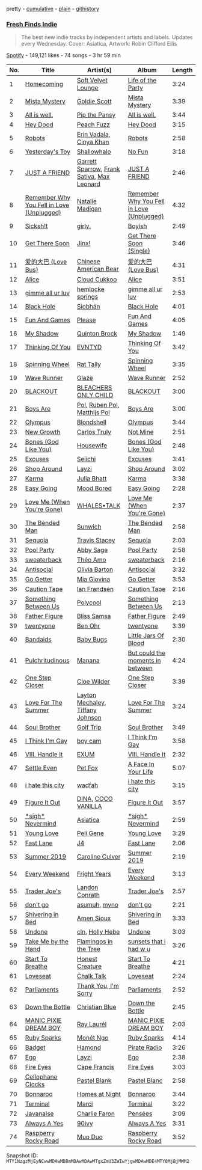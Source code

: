 pretty - [cumulative](/playlists/cumulative/37i9dQZF1DWT0upuUFtT7o.md) - [plain](/playlists/plain/37i9dQZF1DWT0upuUFtT7o) - [githistory](https://github.githistory.xyz/mackorone/spotify-playlist-archive/blob/main/playlists/plain/37i9dQZF1DWT0upuUFtT7o)

### [Fresh Finds Indie](https://open.spotify.com/playlist/37i9dQZF1DWT0upuUFtT7o)

> The best new indie tracks by independent artists and labels\. Updates every Wednesday\. Cover: Asiatica, Artwork: Robin Clifford Ellis

[Spotify](https://open.spotify.com/user/spotify) - 149,121 likes - 74 songs - 3 hr 59 min

| No. | Title | Artist(s) | Album | Length |
|---|---|---|---|---|
| 1 | [Homecoming](https://open.spotify.com/track/3z4NPELouK3sqqMp7f5yfW) | [Soft Velvet Lounge](https://open.spotify.com/artist/2EzJhywsiLbs9W1bu0o9uu) | [Life of the Party](https://open.spotify.com/album/2xHvV9zxczSxykVms69wZJ) | 3:24 |
| 2 | [Mista Mystery](https://open.spotify.com/track/5AR6wzMOq0yunKELXgYcha) | [Goldie Scott](https://open.spotify.com/artist/2wCDjQlghsaI0wbsLowSQq) | [Mista Mystery](https://open.spotify.com/album/5IkMfSD8cnhTlSJ2kJemzI) | 3:39 |
| 3 | [All is well.](https://open.spotify.com/track/76tfdmSIttXCoQJbQK3s7h) | [Pip the Pansy](https://open.spotify.com/artist/7lHOhU2yPsHVb1DXh2YFgo) | [All is well.](https://open.spotify.com/album/6YtI8D6XlbJD8GPyrXj1tX) | 3:44 |
| 4 | [Hey Dood](https://open.spotify.com/track/30cYv7CpWEiebqE7YOZ3AS) | [Peach Fuzz](https://open.spotify.com/artist/3ufapALZKV9OqqxeD0SsXL) | [Hey Dood](https://open.spotify.com/album/6OX56lo6ukeeYaLb4NvCRS) | 3:15 |
| 5 | [Robots](https://open.spotify.com/track/2YFAAKi6gXh9IR15qngxR5) | [Erin Vadala](https://open.spotify.com/artist/6TxraIX8o76xAJj0uqKZXm), [Cinya Khan](https://open.spotify.com/artist/7nv9u1rH0xrKytpgKfDKfz) | [Robots](https://open.spotify.com/album/2aLwR65HInJssOBUrcA5BF) | 2:58 |
| 6 | [Yesterday's Toy](https://open.spotify.com/track/6ZMAkKjBEQLv5DoGSxiv73) | [Shallowhalo](https://open.spotify.com/artist/302pglvxOK8fDRZTsNoAgq) | [No Fun](https://open.spotify.com/album/6IzE4FQ4qNpv3qVi3PCapf) | 3:18 |
| 7 | [JUST A FRIEND](https://open.spotify.com/track/36LhRqsiN9nh2R2uRw2okl) | [Garrett Sparrow](https://open.spotify.com/artist/3DnMgnxJt61Y8bWHv2l9qs), [Frank Sativa](https://open.spotify.com/artist/10uDX8MnRj05PQIVGMygO2), [Max Leonard](https://open.spotify.com/artist/5UXiN3pIEW9zZQXQY3vwew) | [JUST A FRIEND](https://open.spotify.com/album/5dvbtgle6QcXWclKh8fDwY) | 2:46 |
| 8 | [Remember Why You Fell in Love \(Unplugged\)](https://open.spotify.com/track/3lSJBIvJJadF3L2z9p59Hv) | [Natalie Madigan](https://open.spotify.com/artist/0VqERH28tjwguO9olLjkJd) | [Remember Why You Fell in Love \(Unplugged\)](https://open.spotify.com/album/4Z0Vytilw2EuDIANbQaYhT) | 4:32 |
| 9 | [Sicksh!t](https://open.spotify.com/track/5p2y6K3T0HuWSNhMV1N9u3) | [girly.](https://open.spotify.com/artist/2gSSQtOkz05R46WpZDNckK) | [Boyish](https://open.spotify.com/album/6BN3VVOnoFX3Wpmq2GhVBH) | 2:49 |
| 10 | [Get There Soon](https://open.spotify.com/track/4L8qIrhX8hfQVcCYYWvZND) | [Jinx!](https://open.spotify.com/artist/4iYhAn1zrGFoqayU6BOhVM) | [Get There Soon \(Single\)](https://open.spotify.com/album/7LegGt16rDmCq1XuP8gtoC) | 3:46 |
| 11 | [爱的大巴 \(Love Bus\)](https://open.spotify.com/track/6XmPjrMCCqsRYyN2qoq3Ox) | [Chinese American Bear](https://open.spotify.com/artist/6WIb9mpc6lyBzAjTeGWvEh) | [爱的大巴 \(Love Bus\)](https://open.spotify.com/album/7qc7urAaezBqXaJHfZvNhu) | 4:31 |
| 12 | [Alice](https://open.spotify.com/track/4iliH1pecbImn1IJfNnLB7) | [Cloud Cukkoo](https://open.spotify.com/artist/3bIIfcj0VjiKKPrJgA57Rg) | [Alice](https://open.spotify.com/album/7oPduVHuOL5mK87EqNN8BE) | 3:51 |
| 13 | [gimme all ur luv](https://open.spotify.com/track/7bKMO3og5pWUJV5g6VtZwp) | [hemlocke springs](https://open.spotify.com/artist/52PdgUJOjvS6Mpmjy1SAlx) | [gimme all ur luv](https://open.spotify.com/album/16pAkASl0bdyOQrVyTvuBF) | 2:53 |
| 14 | [Black Hole](https://open.spotify.com/track/28yw2fVqczsN9TCTmtpQ5L) | [Siobhán](https://open.spotify.com/artist/2baEkum1duFPLdhCttdTcp) | [Black Hole](https://open.spotify.com/album/6Yr9GJw4aOdR0HCDTEjfAq) | 4:01 |
| 15 | [Fun And Games](https://open.spotify.com/track/5sotg0jgud6MzdGzmeFdeY) | [Please](https://open.spotify.com/artist/07xx8lFWESVjZnqCpm43ku) | [Fun And Games](https://open.spotify.com/album/0TARB7CV4PQJKl6ceVpyfG) | 4:05 |
| 16 | [My Shadow](https://open.spotify.com/track/2qmFOMNW04BMvDvcBUxTT8) | [Quinton Brock](https://open.spotify.com/artist/1abW5Py6b6FSSpirm5Fkqq) | [My Shadow](https://open.spotify.com/album/4MjD5GUwJ74gqc0u9qRUvW) | 1:49 |
| 17 | [Thinking Of You](https://open.spotify.com/track/7MLhL0O3bzjU7hVcAc6lFQ) | [EVNTYD](https://open.spotify.com/artist/3z32J9a8nv9EJKQX07bwxh) | [Thinking Of You](https://open.spotify.com/album/2ptJ2SyvUIuTkm6EtN8wK5) | 3:42 |
| 18 | [Spinning Wheel](https://open.spotify.com/track/5LtKOTf6vq5lTYyYVA0U9o) | [Rat Tally](https://open.spotify.com/artist/7kLaLiBdbGiIC6jYwcpZbb) | [Spinning Wheel](https://open.spotify.com/album/2sMt2rmTEt87ZdJFwBlfho) | 3:35 |
| 19 | [Wave Runner](https://open.spotify.com/track/5l2ImJyksHdd9baqdCX9a0) | [Glaze](https://open.spotify.com/artist/5gLtTxcMc99WAeidxGaFxu) | [Wave Runner](https://open.spotify.com/album/6ZbhG9E9VAdpwZiC2DH06A) | 2:52 |
| 20 | [BLACKOUT](https://open.spotify.com/track/3wk9rjvQjDFnWjgaawzDkh) | [BLEACHERS ONLY CHILD](https://open.spotify.com/artist/2wdX5PPLfhbrP3XHlLBUA2) | [BLACKOUT](https://open.spotify.com/album/3vNFmt48QRNsgDXsMHdywY) | 3:00 |
| 21 | [Boys Are](https://open.spotify.com/track/5iC2ejeKQvsbJPeVuWqioo) | [Pol](https://open.spotify.com/artist/4kexjnM5nXo138D9lAhJFd), [Ruben Pol](https://open.spotify.com/artist/1eCiBMynCZBUlq0v5FeB2w), [Matthijs Pol](https://open.spotify.com/artist/3fwkslWfbKf4o40gQ1iYl0) | [Boys Are](https://open.spotify.com/album/4lRqOjQj3HtMNoHniVIuI7) | 3:00 |
| 22 | [Olympus](https://open.spotify.com/track/4yTFuPeN2UHzboAyUhgqIk) | [Blondshell](https://open.spotify.com/artist/7qrEXiLLnWkkYHhadZ1Oij) | [Olympus](https://open.spotify.com/album/7pTDGUWMPGL6Z62Prx4jZ4) | 3:44 |
| 23 | [New Growth](https://open.spotify.com/track/0xXuYcFVgrwFZ9pPZ8z7yf) | [Carlos Truly](https://open.spotify.com/artist/1WxcTbg1M05H3uThDKXKs8) | [Not Mine](https://open.spotify.com/album/43z1fbbpu0Ja2kDg8t6ZuG) | 2:51 |
| 24 | [Bones \(God Like You\)](https://open.spotify.com/track/0xn9TXLniq8n4GkxQt1ytH) | [Housewife](https://open.spotify.com/artist/2IwSOO9bV4ZwvpnNk9f6lN) | [Bones \(God Like You\)](https://open.spotify.com/album/7hIA421q14FIPWmehwRJOZ) | 2:48 |
| 25 | [Excuses](https://open.spotify.com/track/2D1jM4WH9JDPbYRu6krPJa) | [Seiichi](https://open.spotify.com/artist/4RI4gKUri5aV54E3o5fW8S) | [Excuses](https://open.spotify.com/album/3oqPNpVvHr6mgPTzAmExnO) | 3:41 |
| 26 | [Shop Around](https://open.spotify.com/track/58JFt7lr6jvcypQa7na5Yo) | [Layzi](https://open.spotify.com/artist/1Osd22FCebAqWNl7q2sazx) | [Shop Around](https://open.spotify.com/album/0b7hyhvArH4PRJgp39HMop) | 3:02 |
| 27 | [Karma](https://open.spotify.com/track/3LF6MTkvDYOacFQPFVc15x) | [Julia Bhatt](https://open.spotify.com/artist/36gYC6OhU5Rn3RiPUXom22) | [Karma](https://open.spotify.com/album/61KoBGeD97zmY9yOQqDEVo) | 3:38 |
| 28 | [Easy Going](https://open.spotify.com/track/0m8VHcSNJmb7oVp6dsIVFu) | [Mood Bored](https://open.spotify.com/artist/3MrcMcqcIqymHOmn3hhpIu) | [Easy Going](https://open.spotify.com/album/6qhJuNPYamcTTVZiIsrrIi) | 2:28 |
| 29 | [Love Me \(When You're Gone\)](https://open.spotify.com/track/461uGnpHqAbSRC0SuNruAf) | [WHALES•TALK](https://open.spotify.com/artist/0CqDdSmQpezWGxxjvDGzqT) | [Love Me \(When You're Gone\)](https://open.spotify.com/album/5UOtvaBqXxOko6UWYFvxhA) | 2:37 |
| 30 | [The Bended Man](https://open.spotify.com/track/6aKj56S8DrVrwiRraHd72f) | [Sunwich](https://open.spotify.com/artist/45KFMEB3QETjFvFME86vYO) | [The Bended Man](https://open.spotify.com/album/6nHeVcX21JmpTJB48qhVzb) | 2:58 |
| 31 | [Sequoia](https://open.spotify.com/track/00lZilgAlo5z48hmfgGlVd) | [Travis Stacey](https://open.spotify.com/artist/6C4mpyQuK5MYFUGsORJkYZ) | [Sequoia](https://open.spotify.com/album/6KvHUOfnWTwrRCB6ec49tw) | 2:03 |
| 32 | [Pool Party](https://open.spotify.com/track/6g2lOCDWFDjYLscHr6LCoM) | [Abby Sage](https://open.spotify.com/artist/4aej3kKLxSLM0WauTSfZ7k) | [Pool Party](https://open.spotify.com/album/4xlTP2MmCppLdneOt3QGgN) | 2:58 |
| 33 | [sweaterback](https://open.spotify.com/track/10FLPZOTIJPzac0Cb15YXK) | [Théo Amo](https://open.spotify.com/artist/2PEtzfEYvyObaa1yQLFVum) | [sweaterback](https://open.spotify.com/album/2YVdt9Pq1ULT9gDXhj61ia) | 2:16 |
| 34 | [Antisocial](https://open.spotify.com/track/6pPyk1ax41DMlVAPKkhxOX) | [Olivia Barton](https://open.spotify.com/artist/0S3L5s6PIqKBIu21j910N1) | [Antisocial](https://open.spotify.com/album/7jia5KRoPak05OjTxMTxvQ) | 3:32 |
| 35 | [Go Getter](https://open.spotify.com/track/1QRzrwzb25dfsTvsEQCgJy) | [Mia Giovina](https://open.spotify.com/artist/1EBC0Pr2Wn1h1K7Yuu0ZGD) | [Go Getter](https://open.spotify.com/album/4PMgQwcUZLav1WJArxD83v) | 3:53 |
| 36 | [Caution Tape](https://open.spotify.com/track/5NcGrtx8ejEjQ1gwI7VULc) | [Ian Frandsen](https://open.spotify.com/artist/5hjkUNlfSgaj48eHb4acq2) | [Caution Tape](https://open.spotify.com/album/058Aan9gNp3rcpl4SOaknh) | 2:16 |
| 37 | [Something Between Us](https://open.spotify.com/track/3Tl9LI9bxgGxFW26zI0fpP) | [Polycool](https://open.spotify.com/artist/5WTR6ZwfribWN2jL9YwbXN) | [Something Between Us](https://open.spotify.com/album/3fGsYQ2JPXEw33K1LgziPn) | 2:13 |
| 38 | [Father Figure](https://open.spotify.com/track/6RZXC8TU0PvdcDfPbtkV10) | [Bliss Samsa](https://open.spotify.com/artist/5Jb935Bdh5o2pBYzXFSFU6) | [Father Figure](https://open.spotify.com/album/6ywsC9u5r0CpAH5SBTQtG5) | 2:49 |
| 39 | [twentyone](https://open.spotify.com/track/1VohwuTMRDmNLxZeJKdCsn) | [Ben Ohr](https://open.spotify.com/artist/4RTUllFdPttQHfthpDXKoG) | [twentyone](https://open.spotify.com/album/6XPoIFRZlNSvdNKJ9Mq60Q) | 3:39 |
| 40 | [Bandaids](https://open.spotify.com/track/5TOgRPzaw0fXyh85HkS1bY) | [Baby Bugs](https://open.spotify.com/artist/3TBTcHpZ3aV1g8rk8i1zb5) | [Little Jars Of Blood](https://open.spotify.com/album/5munvTGjvvILeehy71W6Qg) | 2:30 |
| 41 | [Pulchritudinous](https://open.spotify.com/track/4nzhd7FQDblgX8ogmGSeem) | [Manana](https://open.spotify.com/artist/6omm7OGZMQZ2XODf4JVKnQ) | [But could the moments in between](https://open.spotify.com/album/5cHlpmNwKG3RbEv8DiEUoC) | 4:24 |
| 42 | [One Step Closer](https://open.spotify.com/track/6fr1iIeJ2AQaHZW1uzrCAS) | [Cloe Wilder](https://open.spotify.com/artist/4OmElN0ORkBfPbLi0vtCVf) | [One Step Closer](https://open.spotify.com/album/0p1uWugmpyDBESfUPQG4xk) | 3:39 |
| 43 | [Love For The Summer](https://open.spotify.com/track/1Ti7otDG4v4F1QD8Smexdd) | [Layton Mechaley](https://open.spotify.com/artist/2kb66y6UYrjljiDZEUuEy8), [Tiffany Johnson](https://open.spotify.com/artist/67JuYcx53ltPKR5yABLqzz) | [Love For The Summer](https://open.spotify.com/album/4PpB87xrWOu41tiOvCMY2O) | 3:24 |
| 44 | [Soul Brother](https://open.spotify.com/track/7Ec6uyUupAzH99HSmsMDfn) | [Golf Trip](https://open.spotify.com/artist/2cSZwherHAASXofK9ZFK2A) | [Soul Brother](https://open.spotify.com/album/40n7vb1dukXUKv6uKGLNsv) | 3:49 |
| 45 | [I Think I'm Gay](https://open.spotify.com/track/3oRQ21pdUxoU8A0LmnHT6L) | [boy cam](https://open.spotify.com/artist/71hu9nXKCY91T5Dj2vijgh) | [I Think I'm Gay](https://open.spotify.com/album/5ddH2AIMYI2vI9TFc17Hoi) | 3:58 |
| 46 | [VIII\. Handle It](https://open.spotify.com/track/3dCEeEnpGK4IdYTEvpWyRp) | [EXUM](https://open.spotify.com/artist/5KJX1Zh0zfHcbwSCk5cPk0) | [VIII\. Handle It](https://open.spotify.com/album/5gQhsCFCKvNpWwXnReYMOV) | 2:32 |
| 47 | [Settle Even](https://open.spotify.com/track/1PwUWKGmUgsw5fWZquE2Jm) | [Pet Fox](https://open.spotify.com/artist/1UoPectu9C3iciTtMZOz3q) | [A Face In Your Life](https://open.spotify.com/album/4ZpU6PoYIxBE2fePFXPw4W) | 5:07 |
| 48 | [i hate this city](https://open.spotify.com/track/7obkHjtZHmdVWdDwaLsd93) | [wadfah](https://open.spotify.com/artist/4VLJF0kk8HDMK7VPDctSzo) | [i hate this city](https://open.spotify.com/album/4prQxI1y4XRu6Oq8XdQUhr) | 3:15 |
| 49 | [Figure It Out](https://open.spotify.com/track/5MJeaFPpTwo5APVTfWxSHV) | [DINA](https://open.spotify.com/artist/1uQe87XogdfYIUaAWax6D8), [COCO VANILLA](https://open.spotify.com/artist/4PfnpCHYjwslqNCvD849Bw) | [Figure It Out](https://open.spotify.com/album/2PFom5mnKmoKcp40kTwkSJ) | 3:57 |
| 50 | [\*sigh\* Nevermind](https://open.spotify.com/track/3vHMtkPfqTmmciY9g4xz28) | [Asiatica](https://open.spotify.com/artist/2JYlPhGdnbb5UeR8qVToPw) | [\*sigh\* Nevermind](https://open.spotify.com/album/0GZcu5Gt3CCy1bzUIXBjsD) | 2:59 |
| 51 | [Young Love](https://open.spotify.com/track/7gpfYzC7zAaVSSKwIxoUjM) | [Peli Gene](https://open.spotify.com/artist/6f5GYmvxUbqwgeydOPN61A) | [Young Love](https://open.spotify.com/album/3Ev30OM7wT4xSQjnjCYikA) | 3:29 |
| 52 | [Fast Lane](https://open.spotify.com/track/5hdPK5xykxHncn7e0cjM2c) | [J4](https://open.spotify.com/artist/36Qkw8xpSta7ZunIBsdQvW) | [Fast Lane](https://open.spotify.com/album/2rwT9A9iLERLtsNDKyoiPP) | 2:06 |
| 53 | [Summer 2019](https://open.spotify.com/track/1q2o5p3RJuMoeVWUszKDgH) | [Caroline Culver](https://open.spotify.com/artist/6ykTQoJQsIFiHJg8IzOMu0) | [Summer 2019](https://open.spotify.com/album/5dTd90vjm7gvka1Jy3lB3q) | 2:19 |
| 54 | [Every Weekend](https://open.spotify.com/track/5EV0DpTKEhj7wH3shTAXSK) | [Fright Years](https://open.spotify.com/artist/6Cq33l3cnGmtB1MlDWkqH6) | [Every Weekend](https://open.spotify.com/album/4t2qz7WMC8IEQY5bRv3YXs) | 3:13 |
| 55 | [Trader Joe's](https://open.spotify.com/track/2BwKe3zhLFkWYqY2DDB1Yo) | [Landon Conrath](https://open.spotify.com/artist/2PJ06l59DomDd440az768u) | [Trader Joe's](https://open.spotify.com/album/5sSf26h9dzlgnSkAnTLv3a) | 2:57 |
| 56 | [don't go](https://open.spotify.com/track/4KmiXndmCdLWu2dLZfNohN) | [asumuh](https://open.spotify.com/artist/6hjYrTgChYiwxAzggQaqvO), [myno](https://open.spotify.com/artist/6XKJtL78UFsDoGDWtQlaJU) | [don't go](https://open.spotify.com/album/0tCVnDy180xfpyV011oGRh) | 2:21 |
| 57 | [Shivering in Bed](https://open.spotify.com/track/1uVOZcukZ6eIJzj297tcn4) | [Amen Sioux](https://open.spotify.com/artist/5Xn38pfEtH8K62kpk01ZtA) | [Shivering in Bed](https://open.spotify.com/album/5nVRexX9YlfoZBTCqnb83a) | 3:33 |
| 58 | [Undone](https://open.spotify.com/track/3EBAKwR64AmB7bVcBiRabH) | [cln](https://open.spotify.com/artist/57JUsZcuNTR0ocGCfrnse1), [Holly Hebe](https://open.spotify.com/artist/3K511ClkYJM2a9tcaf2R3t) | [Undone](https://open.spotify.com/album/4BUf7LcSWLZsX2C2XSb2xJ) | 3:03 |
| 59 | [Take Me by the Hand](https://open.spotify.com/track/3SmkSWNgUw6y1uEtskJbtI) | [Flamingos in the Tree](https://open.spotify.com/artist/6vlIU8EPUqfIpf5CpkfzIe) | [sunsets that i had w u](https://open.spotify.com/album/7MXSM9sGSFU0XkAumllcoC) | 3:26 |
| 60 | [Start To Breathe](https://open.spotify.com/track/2o8YkLtvVagI1ODecSRT57) | [Honest Creature](https://open.spotify.com/artist/3g7dxn32LcEGhZqHCGi05D) | [Start To Breathe](https://open.spotify.com/album/3qCeUd5yX2cGIY9xBvwo2s) | 4:21 |
| 61 | [Loveseat](https://open.spotify.com/track/0yZMpo2Sd85MjAEvT1p3zT) | [Chalk Talk](https://open.spotify.com/artist/0or3RZRgmh4vmUHLxZj7B4) | [Loveseat](https://open.spotify.com/album/1StLJ73IKCM7mvT6a6u4Nr) | 2:24 |
| 62 | [Parliaments](https://open.spotify.com/track/5tpDX58ps1R79zczsYiz8n) | [Thank You, I'm Sorry](https://open.spotify.com/artist/1SQbSVOGU3m2YlQQVV88QU) | [Parliaments](https://open.spotify.com/album/5YtmYNbbPLO8HSCX5B6Mdl) | 2:52 |
| 63 | [Down the Bottle](https://open.spotify.com/track/0azW93j6ED7Da83IDAtDDn) | [Christian Blue](https://open.spotify.com/artist/1X1R5azJYxs6wdFzEOBoI3) | [Down the Bottle](https://open.spotify.com/album/3P2pczdAyjLZ4vuM1ljaNV) | 2:45 |
| 64 | [MANIC PIXIE DREAM BOY](https://open.spotify.com/track/3T99pTSG50ydk5NWrWb8t4) | [Ray Laurél](https://open.spotify.com/artist/7gW3GsnBSoT6q9YQUstlzA) | [MANIC PIXIE DREAM BOY](https://open.spotify.com/album/12RQXbb8aSYoEXkEHEfoVf) | 2:03 |
| 65 | [Ruby Sparks](https://open.spotify.com/track/5XTmYM921b7aXDzINhhykP) | [Monét Ngo](https://open.spotify.com/artist/1fEFxSI9yJtuiUipeHuBLw) | [Ruby Sparks](https://open.spotify.com/album/5gV0W63JWYVOspHQjb3ycY) | 4:14 |
| 66 | [Badget](https://open.spotify.com/track/1DHPMN1lMZWX2KfASnHTcx) | [Hamond](https://open.spotify.com/artist/2UnmGif8M5Hb5doxZIIDKR) | [Pirate Radio](https://open.spotify.com/album/4UGjfskucRAge5oMYjDsOz) | 3:26 |
| 67 | [Ego](https://open.spotify.com/track/6eNGfuzoD1IAlyEwe0Fhp4) | [Layzi](https://open.spotify.com/artist/1Osd22FCebAqWNl7q2sazx) | [Ego](https://open.spotify.com/album/7odGCe7dK2EiWtK6uwWvVL) | 2:38 |
| 68 | [Fire Eyes](https://open.spotify.com/track/0nXZ4ce5pUr3oOGNxfc2ZJ) | [Cape Francis](https://open.spotify.com/artist/6tnCYugShRsCcfHNGIUSq3) | [Fire Eyes](https://open.spotify.com/album/2wjMI8baH8TRM1YVs1jusO) | 3:03 |
| 69 | [Cellophane Clocks](https://open.spotify.com/track/7zesRsb7TGqWL9jQGW51Pr) | [Pastel Blank](https://open.spotify.com/artist/4v8MCErhmubUGQhwRVbnlN) | [Pastel Blanc](https://open.spotify.com/album/49k68kE48gC9GrxjnW2FW9) | 2:58 |
| 70 | [Bonnaroo](https://open.spotify.com/track/6FvpNbzHK6t0AZoPNJyFiQ) | [Homes at Night](https://open.spotify.com/artist/4KxAWQwGcTuJrLwamRGDaS) | [Bonnaroo](https://open.spotify.com/album/5CJcPxdQbhMBUvG72qdoml) | 3:44 |
| 71 | [Terminal](https://open.spotify.com/track/611bHLbCX1SlJUIdPLiJ3c) | [Marci](https://open.spotify.com/artist/2YvVKe1MfcslinaPCv402E) | [Terminal](https://open.spotify.com/album/3ggSo0sJMW38ysmz00zwSu) | 3:22 |
| 72 | [Javanaise](https://open.spotify.com/track/58UnFH5qvKSqFHXxkcZWtW) | [Charlie Faron](https://open.spotify.com/artist/7bHfn00UcuTafrQLESy8UE) | [Pensées](https://open.spotify.com/album/2uGK4G2Uz0EJi8PdrBsvPW) | 3:09 |
| 73 | [Always A Yes](https://open.spotify.com/track/1rQdvsZ9S2ZRvy7yZ6IBpf) | [90ivy](https://open.spotify.com/artist/0ysjzJcaC8CMgXBL1Iw3BC) | [Always A Yes](https://open.spotify.com/album/6Wp2BVugibt8LaUooS2zu5) | 3:31 |
| 74 | [Raspberry Rocky Road](https://open.spotify.com/track/0pJdwgi1NOwQ9tGprSC0hQ) | [Muo Duo](https://open.spotify.com/artist/2bpdb2V3w0oIYcMlUCp8cw) | [Raspberry Rocky Road](https://open.spotify.com/album/04x8zwngLFasTicYDX05Q6) | 3:52 |

Snapshot ID: `MTY1NzgzMjEyNCwwMDAwMDBmMDAwMDAwMTgxZmU3ZWIwYjgwMDAwMDE4MTY0MjBjMWM2`
